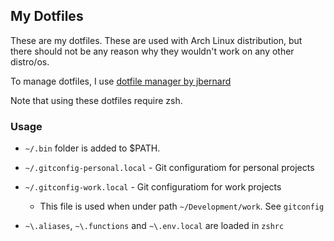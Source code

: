 ## My Dotfiles

These are my dotfiles. These are used with Arch Linux distribution, but there should not be any reason why they wouldn't work on any other distro/os. 

To manage dotfiles, I use [dotfile manager by jbernard](https://github.com/jbernard/dotfiles)

Note that using these dotfiles require zsh.

### Usage

- `~/.bin` folder is added to $PATH.

- `~/.gitconfig-personal.local` - Git configuratiom for personal projects

- `~/.gitconfig-work.local` - Git configuratiom for work projects
    
    - This file is used when under path `~/Development/work`. See `gitconfig`

- `~\.aliases`, `~\.functions` and `~\.env.local` are loaded in `zshrc`